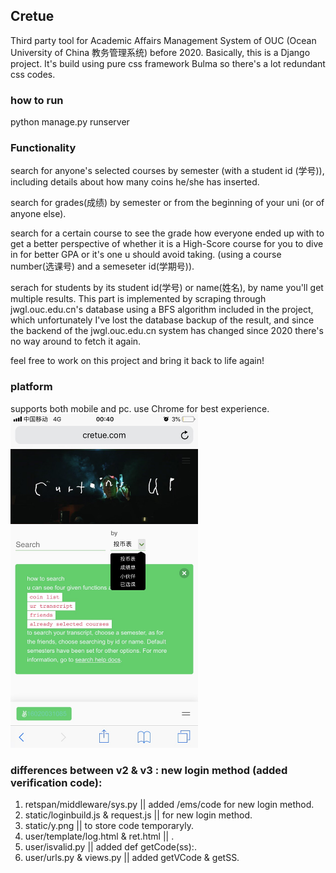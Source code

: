 ## Cretue
Third party tool for Academic Affairs Management System of OUC (Ocean University of China 教务管理系统) before 2020.
Basically, this is a Django project. It's build using pure css framework Bulma so there's a lot redundant css codes.

### how to run
python manage.py runserver

### Functionality
search for anyone's selected courses by semester (with a student id (学号)), including details about how many coins he/she has inserted.

search for grades(成绩) by semester or from the beginning of your uni (or of anyone else).

search for a certain course to see the grade how everyone ended up with to get a better perspective of whether it is a High-Score course for you to dive in for better GPA or it's one u should avoid taking. (using a course number(选课号) and a semeseter id(学期号)).

serach for students by its student id(学号) or name(姓名), by name you'll get multiple results. This part is implemented by scraping through jwgl.ouc.edu.cn's database using a BFS algorithm included in the project, which unfortunately I've lost the database backup of the result, and since the backend of the jwgl.ouc.edu.cn system has changed since 2020 there's no way around to fetch it again.

feel free to work on this project and bring it back to life again!

### platform
supports both mobile and pc. use Chrome for best experience.   
<img src="/cretue-mobile.jpg" width="300" />

### differences between v2 & v3 : new login method (added verification code):
1. retspan/middleware/sys.py || added /ems/code for new login method.
2. static/loginbuild.js & request.js || for new login method.
3. static/y.png || to store code temporaryly.
4. user/template/log.html & ret.html || .
5. user/isvalid.py || added def getCode(ss):.
6. user/urls.py & views.py || added getVCode & getSS.

